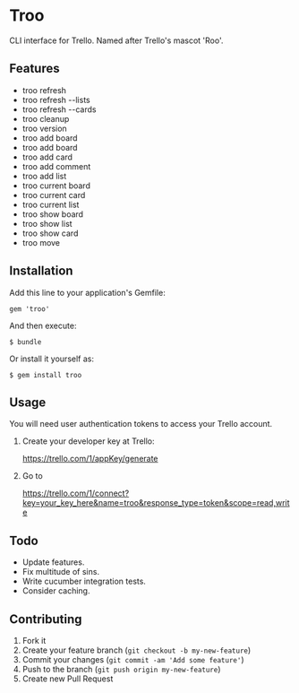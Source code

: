 # Troo

CLI interface for Trello. Named after Trello's mascot 'Roo'.

## Features

- troo refresh
- troo refresh --lists
- troo refresh --cards
- troo cleanup
- troo version
- troo add board
- troo add board
- troo add card
- troo add comment
- troo add list
- troo current board
- troo current card
- troo current list
- troo show board
- troo show list
- troo show card
- troo move

## Installation

Add this line to your application's Gemfile:

    gem 'troo'

And then execute:

    $ bundle

Or install it yourself as:

    $ gem install troo

## Usage

You will need user authentication tokens to access your Trello account.

1) Create your developer key at Trello:

    https://trello.com/1/appKey/generate

2) Go to

    https://trello.com/1/connect?key=your_key_here&name=troo&response_type=token&scope=read,write


## Todo

- Update features.
- Fix multitude of sins.
- Write cucumber integration tests.
- Consider caching.

## Contributing

1. Fork it
2. Create your feature branch (`git checkout -b my-new-feature`)
3. Commit your changes (`git commit -am 'Add some feature'`)
4. Push to the branch (`git push origin my-new-feature`)
5. Create new Pull Request

